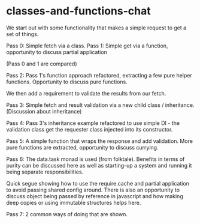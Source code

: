 # classes-and-functions-chat

We start out with some functionality that makes a simple request to get a set of things.

Pass 0: Simple fetch via a class.
Pass 1: Simple get via a function, opportunity to discuss partial application

(Pass 0 and 1 are compared)

Pass 2: Pass 1's function approach refactored, extracting a few pure helper functions. Opportunity to discuss pure
functions.

We then add a requirement to validate the results from our fetch.

Pass 3: Simple fetch and result validation via a new child class / inheritance.
(Discussion about inheritance)

Pass 4: Pass 3's inheritance example refactored to use simple DI - the validation class get the requester class 
injected into its constructor.

Pass 5: A simple function that wraps the response and add validation. More pure functions are extracted, opportunity
to discuss currying.

Pass 6: The data.task monad is used (from folktale). Benefits in terms of purity can be discussed here as well as
starting-up a system and running it being separate responsibilities.  

Quick segue showing how to use the require.cache and partial application to avoid passing shared config around. There
is also an opportunity to discuss object being passed by reference in javascript and how making deep copies or
using immutable structures helps here.

Pass 7: 2 common ways of doing that are shown.
